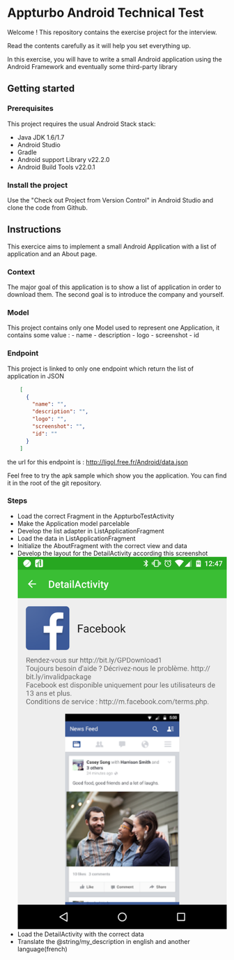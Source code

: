# Appturbo Android Technical Test

Welcome ! This repository contains the exercise project for the interview.

Read the contents carefully as it will help you set everything up.

In this exercise, you will have to write a small Android application using the Android Framework and eventually some third-party library

## Getting started

### Prerequisites

This project requires the usual Android Stack stack:

- Java JDK 1.6/1.7
- Android Studio
- Gradle
- Android support Library v22.2.0
- Android Build Tools v22.0.1

### Install the project

Use the "Check out Project from Version Control" in Android Studio and clone the code from Github.

## Instructions

This exercice aims to implement a small Android Application with a list of application and an About page.

### Context

The major goal of this application is to show a list of application in order to download them.
The second goal is to introduce the company and yourself.

### Model

This project contains only one Model used to represent one Application, it contains some value :
    - name
    - description
    - logo
    - screenshot
    - id

### Endpoint

This project is linked to only one endpoint which return the list of application in JSON
```json
    [
      {
        "name": "",
        "description": "",
        "logo": "",
        "screenshot": "",
        "id": ""
      }
    ]
```

the url for this endpoint is : http://ligol.free.fr/Android/data.json

Feel free to try the apk sample which show you the application. You can find it in the root of the git repository.

### Steps

- Load the correct Fragment in the AppturboTestActivity
- Make the Application model parcelable
- Develop the list adapter in ListApplicationFragment
- Load the data in ListApplicationFragment
- Initialize the AboutFragment with the correct view and data
- Develop the layout for the DetailActivity according this screenshot
![alt text](./DetailActivity.png?raw=true "DetailActivity Screenshot")
- Load the DetailActivity with the correct data
- Translate the @string/my_description in english and another language(french)
